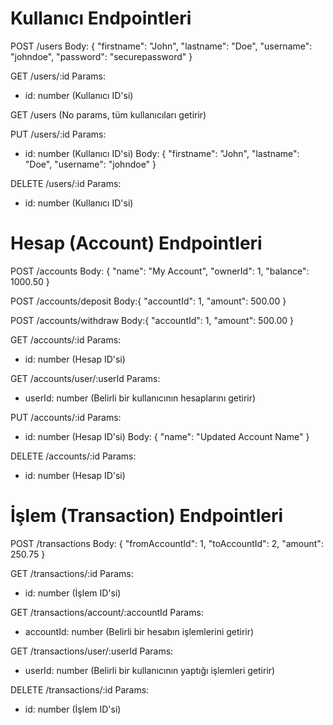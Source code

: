 
# Kullanıcı Endpointleri
POST /users
Body:
{
  "firstname": "John",
  "lastname": "Doe",
  "username": "johndoe",
  "password": "securepassword"
}

GET /users/:id
Params:
- id: number (Kullanıcı ID'si)

GET /users
(No params, tüm kullanıcıları getirir)

PUT /users/:id
Params:
- id: number (Kullanıcı ID'si)
Body:
{
  "firstname": "John",
  "lastname": "Doe",
  "username": "johndoe"
}

DELETE /users/:id
Params:
- id: number (Kullanıcı ID'si)


# Hesap (Account) Endpointleri
POST /accounts
Body:
{
  "name": "My Account",
  "ownerId": 1,
  "balance": 1000.50
}

POST /accounts/deposit
Body:{
  "accountId": 1,
  "amount": 500.00
}

POST /accounts/withdraw
Body:{
  "accountId": 1,
  "amount": 500.00
}

GET /accounts/:id
Params:
- id: number (Hesap ID'si)

GET /accounts/user/:userId
Params:
- userId: number (Belirli bir kullanıcının hesaplarını getirir)

PUT /accounts/:id
Params:
- id: number (Hesap ID'si)
Body:
{
  "name": "Updated Account Name"
}

DELETE /accounts/:id
Params:
- id: number (Hesap ID'si)


# İşlem (Transaction) Endpointleri
POST /transactions
Body:
{
  "fromAccountId": 1,
  "toAccountId": 2,
  "amount": 250.75
}

GET /transactions/:id
Params:
- id: number (İşlem ID'si)

GET /transactions/account/:accountId
Params:
- accountId: number (Belirli bir hesabın işlemlerini getirir)

GET /transactions/user/:userId
Params:
- userId: number (Belirli bir kullanıcının yaptığı işlemleri getirir)

DELETE /transactions/:id
Params:
- id: number (İşlem ID'si)
```